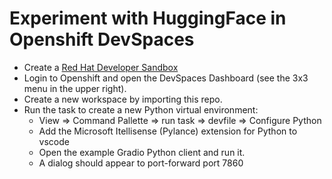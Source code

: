 # Experiment with HuggingFace in Openshift DevSpaces

- Create a [Red Hat Developer Sandbox](https://developers.redhat.com)
- Login to Openshift and open the DevSpaces Dashboard (see the 3x3 menu in the upper right).
- Create a new workspace by importing this repo.
- Run the task to create a new Python virtual environment:
  - View => Command Pallette => run task => devfile => Configure Python
  - Add the Microsoft Itellisense (Pylance) extension for Python to vscode
  - Open the example Gradio Python client and run it.
  - A dialog should appear to port-forward port 7860
